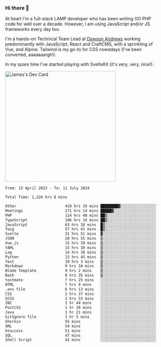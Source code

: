 ### Hi there 👋

<!--
**JamesNock/JamesNock** is a ✨ _special_ ✨ repository because its `README.md` (this file) appears on your GitHub profile.

Here are some ideas to get you started:

- 🔭 I’m currently working on ...
- 🌱 I’m currently learning ...
- 👯 I’m looking to collaborate on ...
- 🤔 I’m looking for help with ...
- 💬 Ask me about ...
- 📫 How to reach me: ...
- 😄 Pronouns: ...
- ⚡ Fun fact: ...
-->
At heart I'm a full-stack LAMP developer who has been writing OO PHP code for well over a decade. However, I am using JavaScript and/or JS frameworks every day too.

I'm a hands-on Technical Team Lead at [Dawson Andrews](https://www.dawsonandrews.com/) working predominantly with JavaScript, React and CraftCMS, with a sprinkling of Vue, and Alpine. Tailwind is my go-to for CSS nowadays (I've been converted, aaaaaaargh!).

In my spare time I've started playing with SvelteKit (it's very, very, nice!).

<a href="https://app.daily.dev/h2onock"><img src="https://api.daily.dev/devcards/v2/XQraFlxE3JPWOlcSuOB2K.png?type=default&r=18u" width="356" alt="James's Dev Card"/></a>

<!--START_SECTION:waka-->

```txt
From: 13 April 2023 - To: 11 July 2024

Total Time: 1,224 hrs 8 mins

Other                      419 hrs 35 mins ████████▓░░░░░░░░░░░░░░░░   34.28 %
Meetings                   271 hrs 14 mins █████▓░░░░░░░░░░░░░░░░░░░   22.16 %
PHP                        114 hrs 48 mins ██▒░░░░░░░░░░░░░░░░░░░░░░   09.38 %
TypeScript                 106 hrs 16 mins ██▒░░░░░░░░░░░░░░░░░░░░░░   08.68 %
JavaScript                 63 hrs 18 mins  █▒░░░░░░░░░░░░░░░░░░░░░░░   05.17 %
Twig                       57 hrs 41 mins  █▒░░░░░░░░░░░░░░░░░░░░░░░   04.71 %
Svelte                     31 hrs 51 mins  ▓░░░░░░░░░░░░░░░░░░░░░░░░   02.60 %
JSON                       20 hrs 55 mins  ▒░░░░░░░░░░░░░░░░░░░░░░░░   01.71 %
Vue.js                     15 hrs 19 mins  ▒░░░░░░░░░░░░░░░░░░░░░░░░   01.25 %
YAML                       15 hrs 10 mins  ▒░░░░░░░░░░░░░░░░░░░░░░░░   01.24 %
Log                        14 hrs 30 mins  ▒░░░░░░░░░░░░░░░░░░░░░░░░   01.19 %
Python                     13 hrs 45 mins  ▒░░░░░░░░░░░░░░░░░░░░░░░░   01.12 %
Text                       10 hrs 3 mins   ▒░░░░░░░░░░░░░░░░░░░░░░░░   00.82 %
Markdown                   9 hrs 34 mins   ▒░░░░░░░░░░░░░░░░░░░░░░░░   00.78 %
Blade Template             9 hrs 2 mins    ▒░░░░░░░░░░░░░░░░░░░░░░░░   00.74 %
Bash                       8 hrs 35 mins   ▒░░░░░░░░░░░░░░░░░░░░░░░░   00.70 %
textmate                   7 hrs 25 mins   ░░░░░░░░░░░░░░░░░░░░░░░░░   00.61 %
HTML                       7 hrs 4 mins    ░░░░░░░░░░░░░░░░░░░░░░░░░   00.58 %
.env file                  6 hrs 13 mins   ░░░░░░░░░░░░░░░░░░░░░░░░░   00.51 %
CSS                        2 hrs 37 mins   ░░░░░░░░░░░░░░░░░░░░░░░░░   00.21 %
SCSS                       2 hrs 33 mins   ░░░░░░░░░░░░░░░░░░░░░░░░░   00.21 %
INI                        1 hr 44 mins    ░░░░░░░░░░░░░░░░░░░░░░░░░   00.14 %
PostCSS                    1 hr 39 mins    ░░░░░░░░░░░░░░░░░░░░░░░░░   00.14 %
Java                       1 hr 21 mins    ░░░░░░░░░░░░░░░░░░░░░░░░░   00.11 %
GitIgnore file             1 hr 5 mins     ░░░░░░░░░░░░░░░░░░░░░░░░░   00.09 %
Gherkin                    55 mins         ░░░░░░░░░░░░░░░░░░░░░░░░░   00.08 %
XML                        54 mins         ░░░░░░░░░░░░░░░░░░░░░░░░░   00.07 %
htaccess                   51 mins         ░░░░░░░░░░░░░░░░░░░░░░░░░   00.07 %
SQL                        47 mins         ░░░░░░░░░░░░░░░░░░░░░░░░░   00.06 %
Shell Script               43 mins         ░░░░░░░░░░░░░░░░░░░░░░░░░   00.06 %
```

<!--END_SECTION:waka-->
